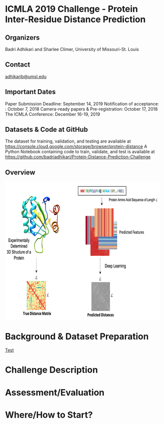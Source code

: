 # ICMLA 2019 Challenge - Protein Inter-Residue Distance Prediction
## Organizers  
Badri Adhikari and Sharlee Climer, University of Missouri-St. Louis
## Contact  
adhikarib@umsl.edu
## Important Dates  
Paper Submission Deadline: September 14, 2019
Notification of acceptance: : October 7, 2018
Camera-ready papers & Pre-registration: October 17, 2018
The ICMLA Conference: December 16-19, 2019
##  Datasets & Code at GitHub  
The dataset for training, validation, and testing are available at https://console.cloud.google.com/storage/browser/protein-distance 
A Python Notebook containing code to train, validate, and test is available at 
https://github.com/badriadhikari/Protein-Distance-Prediction-Challenge 

##  Overview  
<img src="pdp-problem.png" align="middle" height="450"/>

# Background & Dataset Preparation

[Test](https://www.umsl.edu/~registration/students/sp19-pdf.pdf) 

# Challenge Description


# Assessment/Evaluation


# Where/How to Start?

